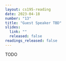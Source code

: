 ```yaml
---
layout: cs195-reading
date: 2023-04-18
number: "13"
title: "Guest Speaker TBD"
slides:
  link: ""
  released: false
readings_released: false
---
```


TODO
